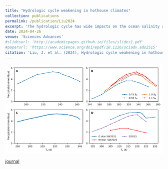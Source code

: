 ```yaml
---
title: "Hydrologic cycle weakening in hothouse climates"
collection: publications
permalink: /publication/Liu2024
excerpt: 'The hydrologic cycle has wide impacts on the ocean salinity and circulation, carbon and nitrogen cycles, and the ecosystem. Under anthropogenic global warming, previous studies showed that the intensification of the hydrologic cycle is a robust feature. Whether this trend persists in hothouse climates, however, is unknown. Here, we show in climate models that mean precipitation first increases with rising surface temperature, but the precipitation trend reverses when the surface is hotter than ~320 to 330 kelvin. This nonmonotonic phenomenon is robust to the cause of warming, convection scheme, ocean dynamics, atmospheric mass, planetary rotation, gravity, and stellar spectrum. The weakening occurs because of the existence of an upper limitation of outgoing longwave emission and the continuously increasing shortwave absorption by H2O and is consistent with atmospheric dynamics featuring the strong increase of atmospheric stratification and marked reduction of convective mass flux. These results have wide implications for the climate evolutions of Earth, Venus, and potentially habitable exoplanets.'
date: 2024-04-26
venue: 'Sciences Advances'
#slidesurl: 'http://academicpages.github.io/files/slides1.pdf'
#paperurl: 'https://www.science.org/doi/epdf/10.1126/sciadv.ado2515'
citation: 'Liu, J. et al. (2024), Hydrologic cycle weakening in hothouse climates, Science Advances, 10(17), p. eado2515.'
---
```


![Reserved_P.png](/images/Reserved_P.png)

[journal](https://doi.org/10.1126/sciadv.ado2515)

